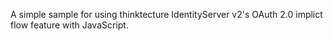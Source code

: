 A simple sample for using thinktecture IdentityServer v2's OAuth 2.0 implict flow feature with JavaScript.